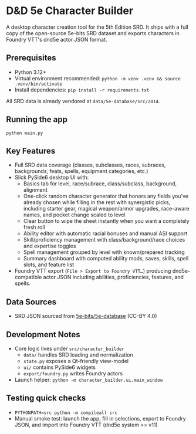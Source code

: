 # D&D 5e Character Builder

A desktop character creation tool for the 5th Edition SRD. It ships with a full copy of the open-source 5e-bits SRD dataset and exports characters in Foundry VTT's dnd5e actor JSON format.

## Prerequisites
- Python 3.12+
- Virtual environment recommended: `python -m venv .venv && source .venv/bin/activate`
- Install dependencies: `pip install -r requirements.txt`

All SRD data is already vendored at `data/5e-database/src/2014`.

## Running the app
```
python main.py
```

## Key Features
- Full SRD data coverage (classes, subclasses, races, subraces, backgrounds, feats, spells, equipment categories, etc.)
- Slick PySide6 desktop UI with:
  - Basics tab for level, race/subrace, class/subclass, background, alignment
  - One-click random character generator that honors any fields you've already chosen while filling in the rest with synergistic picks, including starter gear, magical weapon/armor upgrades, race-aware names, and pocket change scaled to level
  - Clear button to wipe the sheet instantly when you want a completely fresh roll
  - Ability editor with automatic racial bonuses and manual ASI support
  - Skill/proficiency management with class/background/race choices and expertise toggles
  - Spell management grouped by level with known/prepared tracking
  - Summary dashboard with computed ability mods, saves, skills, spell slots, and feature list
- Foundry VTT export (`File > Export to Foundry VTT…`) producing dnd5e-compatible actor JSON including abilities, proficiencies, features, and spells.

## Data Sources
- SRD JSON sourced from [5e-bits/5e-database](https://github.com/5e-bits/5e-database) (CC-BY 4.0)

## Development Notes
- Core logic lives under `src/character_builder`
  - `data/` handles SRD loading and normalization
  - `state.py` exposes a Qt-friendly view-model
  - `ui/` contains PySide6 widgets
  - `export/foundry.py` writes Foundry actors
- Launch helper: `python -m character_builder.ui.main_window`

## Testing quick checks
- `PYTHONPATH=src python -m compileall src`
- Manual smoke test: launch the app, fill in selections, export to Foundry JSON, and import into Foundry VTT (dnd5e system >= v11)
